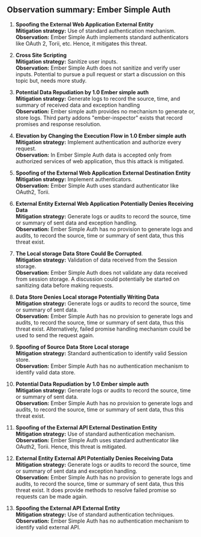 ## Observation summary: Ember Simple Auth


1. **Spoofing the External Web Application External Entity**   
**Mitigation strategy:** Use of standard authentication mechanism.   
**Observation:**  Ember Simple Auth implements standard authenticators like  OAuth 2, Torii, etc. Hence, it mitigates this threat. 

2. **Cross Site Scripting**  
**Mitigation strategy:** Sanitize user inputs.   
**Observation:**  Ember Simple Auth does not sanitize and verify user inputs. Potential to pursue a pull request or start a discussion on this topic but, needs more study.    

3. **Potential Data Repudiation by 1.0 Ember simple auth**   
**Mitigation strategy:** Generate logs to record the source, time, and summary of received data and exception handling   
**Observation:** Ember simple auth provides no mechanism to generate or, store logs. Third party addons "ember-inspector" exists that record promises and response resolution.       

4. **Elevation by Changing the Execution Flow in 1.0 Ember simple auth**   
**Mitigation strategy:** Implement authentication and authorize every request.   
**Observation:** In Ember Simple Auth  data is accepted only from authorized services of web application, thus this attack is mitigated.   

5. **Spoofing of the External Web Application External Destination Entity**   
**Mitigation strategy:** Implement authenticators.    
**Observation:**  Ember Simple Auth uses standard authenticator like OAuth2, Torii.   

6. **External Entity External Web Application Potentially Denies Receiving Data**    
**Mitigation strategy:** Generate logs or audits to record the source, time or summary of sent data and exception handling.   
**Observation:**  Ember Simple Auth has no provision to generate logs and audits, to record the source, time or summary of sent data, thus this threat exist.   
 
7. **The Local storage Data Store Could Be Corrupted**.  
**Mitigation strategy:** Validation of data received from the Session storage.   
**Observation:** Ember Simple Auth does not validate any data received from session storage. A discussion could potentially be started on sanitizing data before making requests.    

8. **Data Store Denies Local storage Potentially Writing Data**   
**Mitigation strategy:** Generate logs or audits to record the source, time or summary of sent data.   
**Observation:** Ember Simple Auth has no provision to generate logs and audits, to record the source, time or summary of sent data, thus this threat exist. Alternatively, failed promise handling mechanism could be used to send the request again.   

9. **Spoofing of Source Data Store Local storage**  
**Mitigation strategy:** Standard authentication to identify valid Session store.   
**Observation:** Ember Simple Auth has no authentication mechanism to identify valid data store.   

10. **Potential Data Repudiation by 1.0 Ember simple auth**   
**Mitigation strategy:** Generate logs or audits to record the source, time or summary of sent data.   
**Observation:** Ember Simple Auth has no provision to generate logs and audits, to record the source, time or summary of sent data, thus this threat exist.   

11. **Spoofing of the External API External Destination Entity**   
**Mitigation strategy:** Use of standard authentication mechanism.   
**Observation:** Ember Simple Auth uses standard authenticator like OAuth2, Torii. Hence, this threat is mitigated.   

12. **External Entity External API Potentially Denies Receiving Data**    
**Mitigation strategy:** Generate logs or audits to record the source, time or summary of sent data and exception handling.   
**Observation:** Ember Simple Auth has no provision to generate logs and audits, to record the source, time or summary of sent data, thus this threat exist. It does provide methods to resolve failed promise so requests can be made again.    

13. **Spoofing the External API External Entity**   
**Mitigation strategy:** Use of standard authentication techniques.   
**Observation:** Ember Simple Auth has no authentication mechanism to identify valid external API.   
